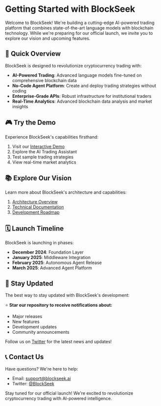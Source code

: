 # Getting Started with BlockSeek

Welcome to BlockSeek! We're building a cutting-edge AI-powered trading platform that combines state-of-the-art language models with blockchain technology. While we're preparing for our official launch, we invite you to explore our vision and upcoming features.

## 🚀 Quick Overview

BlockSeek is designed to revolutionize cryptocurrency trading with:

- **AI-Powered Trading**: Advanced language models fine-tuned on comprehensive blockchain data
- **No-Code Agent Platform**: Create and deploy trading strategies without coding
- **Enterprise-Grade APIs**: Robust infrastructure for institutional traders
- **Real-Time Analytics**: Advanced blockchain data analysis and market insights

## 🎮 Try the Demo

Experience BlockSeek's capabilities firsthand:

1. Visit our [Interactive Demo](https://demo.blockseek.ai)
2. Explore the AI Trading Assistant
3. Test sample trading strategies
4. View real-time market analytics

## 📚 Explore Our Vision

Learn more about BlockSeek's architecture and capabilities:

1. [Architecture Overview](./architecture/overview.md)
2. [Technical Documentation](./technical/index.md)
3. [Development Roadmap](./roadmap.md)

## 🗓️ Launch Timeline

BlockSeek is launching in phases:

- **December 2024**: Foundation Layer
- **January 2025**: Middleware Integration
- **February 2025**: Autonomous Agent Release
- **March 2025**: Advanced Agent Platform

## 🔔 Stay Updated

The best way to stay updated with BlockSeek's development:

⭐ **Star our repository to receive notifications about:**
- Major releases
- New features
- Development updates
- Community announcements

Follow us on [Twitter](https://twitter.com/blockseek) for the latest news and updates!

## 📞 Contact Us

Have questions? We're here to help:

- Email: support@blockseek.ai
- Twitter: [@BlockSeek](https://twitter.com/blockseek)

Stay tuned for our official launch! We're excited to revolutionize cryptocurrency trading with AI-powered intelligence. 